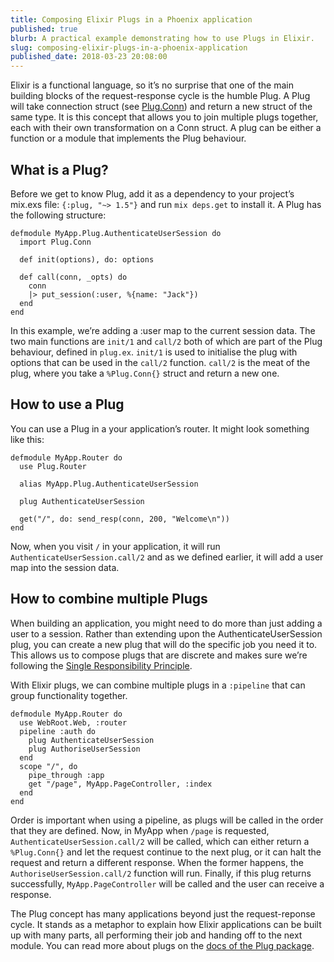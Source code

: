 ```yaml
---
title: Composing Elixir Plugs in a Phoenix application
published: true
blurb: A practical example demonstrating how to use Plugs in Elixir.
slug: composing-elixir-plugs-in-a-phoenix-application
published_date: 2018-03-23 20:08:00
---
```


Elixir is a functional language, so it’s no surprise that one of the main building blocks of the request-response cycle is the humble Plug. A Plug will take connection struct (see [Plug.Conn](https://hexdocs.pm/plug/Plug.Conn.html)) and return a new struct of the same type. It is this concept that allows you to join multiple plugs together, each with their own transformation on a Conn struct.
A plug can be either a function or a module that implements the Plug behaviour.

## What is a Plug?
Before we get to know Plug, add it as a dependency to your project’s mix.exs file: `{:plug, "~> 1.5"}` and run `mix deps.get` to install it.
A Plug has the following structure:
```
defmodule MyApp.Plug.AuthenticateUserSession do
  import Plug.Conn

  def init(options), do: options

  def call(conn, _opts) do
    conn
    |> put_session(:user, %{name: "Jack"})
  end
end
```
In this example, we’re adding a :user map to the current session data. The two main functions are `init/1` and `call/2` both of which are part of the Plug behaviour, defined in `plug.ex`.
`init/1` is used to initialise the plug with options that can be used in the `call/2` function. `call/2` is the meat of the plug, where you take a `%Plug.Conn{}` struct and return a new one.

## How to use a Plug
You can use a Plug in a your application’s router. It might look something like this:
```
defmodule MyApp.Router do
  use Plug.Router

  alias MyApp.Plug.AuthenticateUserSession

  plug AuthenticateUserSession

  get("/", do: send_resp(conn, 200, "Welcome\n"))
end
```
Now, when you visit `/` in your application, it will run `AuthenticateUserSession.call/2` and as we defined earlier, it will add a user map into the session data.

## How to combine multiple Plugs
When building an application, you might need to do more than just adding a user to a session. Rather than extending upon the AuthenticateUserSession plug, you can create a new plug that will do the specific job you need it to. This allows us to compose plugs that are discrete and makes sure we’re following the [Single Responsibility Principle](https://en.wikipedia.org/wiki/Single_responsibility_principle).

With Elixir plugs, we can combine multiple plugs in a `:pipeline` that can group functionality together.
```
defmodule MyApp.Router do
  use WebRoot.Web, :router
  pipeline :auth do
    plug AuthenticateUserSession
    plug AuthoriseUserSession
  end
  scope "/", do
    pipe_through :app
    get "/page", MyApp.PageController, :index
  end
end
```
Order is important when using a pipeline, as plugs will be called in the order that they are defined. Now, in MyApp when `/page` is requested, `AuthenticateUserSession.call/2` will be called, which can either return a `%Plug.Conn{}` and let the request continue to the next plug, or it can halt the request and return a different response. When the former happens, the `AuthoriseUserSession.call/2` function will run. Finally, if this plug returns successfully, `MyApp.PageController` will be called and the user can receive a response.

The Plug concept has many applications beyond just the request-reponse cycle. It stands as a metaphor to explain how Elixir applications can be built up with many parts, all performing their job and handing off to the next module.
You can read more about plugs on the [docs of the Plug package](https://hexdocs.pm/plug).